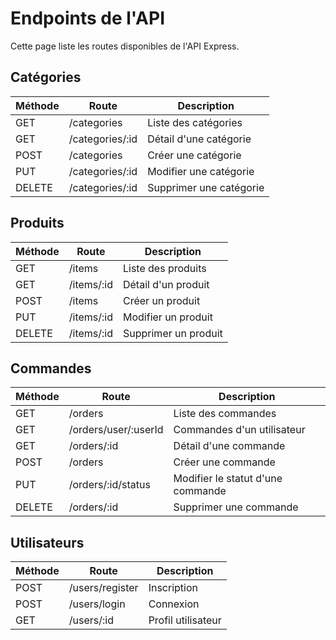 # Endpoints de l'API

Cette page liste les routes disponibles de l'API Express.

## Catégories

| Méthode | Route | Description |
|---------|-------|-------------|
| GET | /categories | Liste des catégories |
| GET | /categories/:id | Détail d'une catégorie |
| POST | /categories | Créer une catégorie |
| PUT | /categories/:id | Modifier une catégorie |
| DELETE | /categories/:id | Supprimer une catégorie |

## Produits

| Méthode | Route | Description |
|---------|-------|-------------|
| GET | /items | Liste des produits |
| GET | /items/:id | Détail d'un produit |
| POST | /items | Créer un produit |
| PUT | /items/:id | Modifier un produit |
| DELETE | /items/:id | Supprimer un produit |

## Commandes

| Méthode | Route | Description |
|---------|-------|-------------|
| GET | /orders | Liste des commandes |
| GET | /orders/user/:userId | Commandes d'un utilisateur |
| GET | /orders/:id | Détail d'une commande |
| POST | /orders | Créer une commande |
| PUT | /orders/:id/status | Modifier le statut d'une commande |
| DELETE | /orders/:id | Supprimer une commande |

## Utilisateurs

| Méthode | Route | Description |
|---------|-------|-------------|
| POST | /users/register | Inscription |
| POST | /users/login | Connexion |
| GET | /users/:id | Profil utilisateur |
